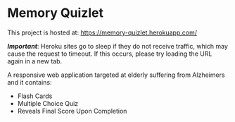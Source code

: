# Memory Quizlet

This project is hosted at: https://memory-quizlet.herokuapp.com/

**_Important_**: Heroku sites go to sleep if they do not receive traffic, which may cause the request to timeout. If this occurs, please try loading the URL again in a new tab.

A responsive web application targeted at elderly suffering from Alzheimers and it contains: 
- Flash Cards
- Multiple Choice Quiz
- Reveals Final Score Upon Completion
